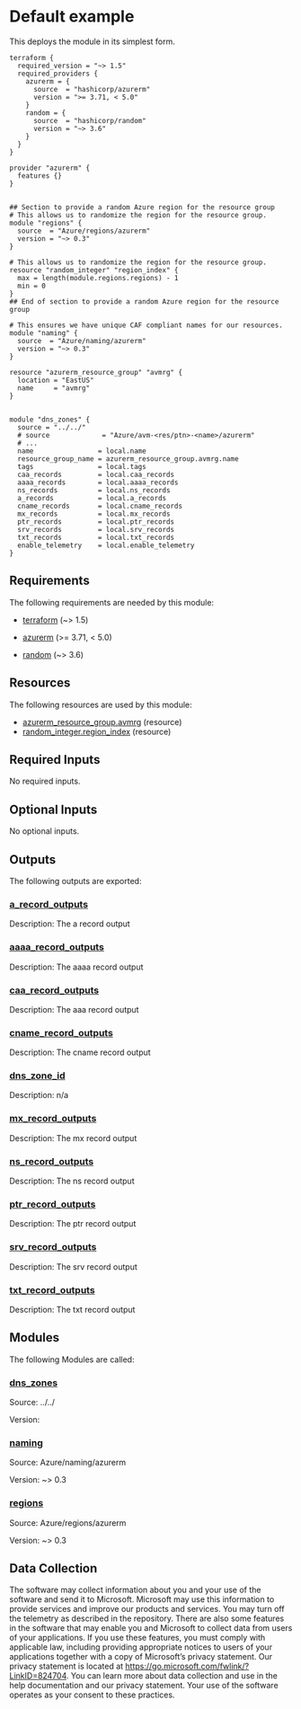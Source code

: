 <!-- BEGIN_TF_DOCS -->
# Default example

This deploys the module in its simplest form.

```hcl
terraform {
  required_version = "~> 1.5"
  required_providers {
    azurerm = {
      source  = "hashicorp/azurerm"
      version = ">= 3.71, < 5.0"
    }
    random = {
      source  = "hashicorp/random"
      version = "~> 3.6"
    }
  }
}

provider "azurerm" {
  features {}
}


## Section to provide a random Azure region for the resource group
# This allows us to randomize the region for the resource group.
module "regions" {
  source  = "Azure/regions/azurerm"
  version = "~> 0.3"
}

# This allows us to randomize the region for the resource group.
resource "random_integer" "region_index" {
  max = length(module.regions.regions) - 1
  min = 0
}
## End of section to provide a random Azure region for the resource group

# This ensures we have unique CAF compliant names for our resources.
module "naming" {
  source  = "Azure/naming/azurerm"
  version = "~> 0.3"
}

resource "azurerm_resource_group" "avmrg" {
  location = "EastUS"
  name     = "avmrg"
}


module "dns_zones" {
  source = "../../"
  # source             = "Azure/avm-<res/ptn>-<name>/azurerm"
  # ...
  name                = local.name
  resource_group_name = azurerm_resource_group.avmrg.name
  tags                = local.tags
  caa_records         = local.caa_records
  aaaa_records        = local.aaaa_records
  ns_records          = local.ns_records
  a_records           = local.a_records
  cname_records       = local.cname_records
  mx_records          = local.mx_records
  ptr_records         = local.ptr_records
  srv_records         = local.srv_records
  txt_records         = local.txt_records
  enable_telemetry    = local.enable_telemetry
}
```

<!-- markdownlint-disable MD033 -->
## Requirements

The following requirements are needed by this module:

- <a name="requirement_terraform"></a> [terraform](#requirement\_terraform) (~> 1.5)

- <a name="requirement_azurerm"></a> [azurerm](#requirement\_azurerm) (>= 3.71, < 5.0)

- <a name="requirement_random"></a> [random](#requirement\_random) (~> 3.6)

## Resources

The following resources are used by this module:

- [azurerm_resource_group.avmrg](https://registry.terraform.io/providers/hashicorp/azurerm/latest/docs/resources/resource_group) (resource)
- [random_integer.region_index](https://registry.terraform.io/providers/hashicorp/random/latest/docs/resources/integer) (resource)

<!-- markdownlint-disable MD013 -->
## Required Inputs

No required inputs.

## Optional Inputs

No optional inputs.

## Outputs

The following outputs are exported:

### <a name="output_a_record_outputs"></a> [a\_record\_outputs](#output\_a\_record\_outputs)

Description: The a record output

### <a name="output_aaaa_record_outputs"></a> [aaaa\_record\_outputs](#output\_aaaa\_record\_outputs)

Description: The aaaa record output

### <a name="output_caa_record_outputs"></a> [caa\_record\_outputs](#output\_caa\_record\_outputs)

Description: The aaa record output

### <a name="output_cname_record_outputs"></a> [cname\_record\_outputs](#output\_cname\_record\_outputs)

Description: The cname record output

### <a name="output_dns_zone_id"></a> [dns\_zone\_id](#output\_dns\_zone\_id)

Description: n/a

### <a name="output_mx_record_outputs"></a> [mx\_record\_outputs](#output\_mx\_record\_outputs)

Description: The mx record output

### <a name="output_ns_record_outputs"></a> [ns\_record\_outputs](#output\_ns\_record\_outputs)

Description: The ns record output

### <a name="output_ptr_record_outputs"></a> [ptr\_record\_outputs](#output\_ptr\_record\_outputs)

Description: The ptr record output

### <a name="output_srv_record_outputs"></a> [srv\_record\_outputs](#output\_srv\_record\_outputs)

Description: The srv record output

### <a name="output_txt_record_outputs"></a> [txt\_record\_outputs](#output\_txt\_record\_outputs)

Description: The txt record output

## Modules

The following Modules are called:

### <a name="module_dns_zones"></a> [dns\_zones](#module\_dns\_zones)

Source: ../../

Version:

### <a name="module_naming"></a> [naming](#module\_naming)

Source: Azure/naming/azurerm

Version: ~> 0.3

### <a name="module_regions"></a> [regions](#module\_regions)

Source: Azure/regions/azurerm

Version: ~> 0.3

<!-- markdownlint-disable-next-line MD041 -->
## Data Collection

The software may collect information about you and your use of the software and send it to Microsoft. Microsoft may use this information to provide services and improve our products and services. You may turn off the telemetry as described in the repository. There are also some features in the software that may enable you and Microsoft to collect data from users of your applications. If you use these features, you must comply with applicable law, including providing appropriate notices to users of your applications together with a copy of Microsoft’s privacy statement. Our privacy statement is located at <https://go.microsoft.com/fwlink/?LinkID=824704>. You can learn more about data collection and use in the help documentation and our privacy statement. Your use of the software operates as your consent to these practices.
<!-- END_TF_DOCS -->
